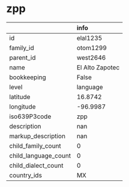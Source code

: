 # zpp
|                      | info            |
|:---------------------|:----------------|
| id                   | elal1235        |
| family_id            | otom1299        |
| parent_id            | west2646        |
| name                 | El Alto Zapotec |
| bookkeeping          | False           |
| level                | language        |
| latitude             | 16.8742         |
| longitude            | -96.9987        |
| iso639P3code         | zpp             |
| description          | nan             |
| markup_description   | nan             |
| child_family_count   | 0               |
| child_language_count | 0               |
| child_dialect_count  | 0               |
| country_ids          | MX              |